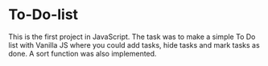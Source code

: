# To-Do-list
This is the first project in JavaScript. The task was to make a simple To Do list with Vanilla JS where you could add tasks, hide tasks and mark tasks as done. A sort function was also implemented.
